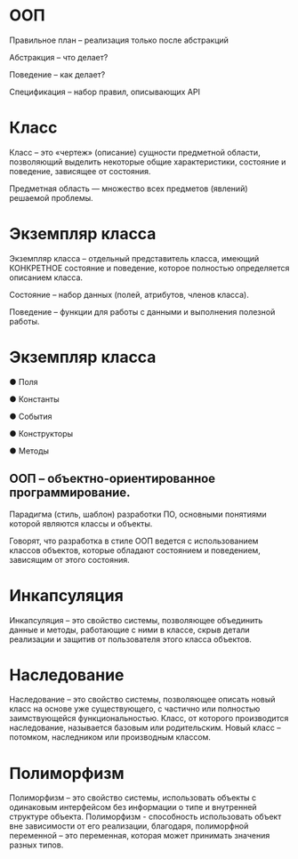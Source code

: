 # ООП

Правильное план – реализация только после абстракций

Абстракция – что делает?

Поведение – как делает?

Спецификация – набор правил, описывающих API

# Класс

Класс – это «чертеж» (описание) сущности
предметной области, позволяющий выделить
некоторые общие характеристики, состояние
и поведение, зависящее от состояния.

Предметная область — множество всех предметов
(явлений) решаемой проблемы.

# Экземпляр класса


Экземпляр класса – отдельный представитель
класса, имеющий КОНКРЕТНОЕ состояние
и поведение, которое полностью определяется
описанием класса.

Состояние – набор данных (полей, атрибутов,
членов класса).

Поведение – функции для работы с данными
и выполнения полезной работы.

# Экземпляр класса

● Поля

● Константы

● События

● Конструкторы

● Методы

## ООП – объектно-ориентированное программирование.

Парадигма (стиль, шаблон) разработки ПО, основными
понятиями которой являются классы и объекты.

Говорят, что разработка в стиле ООП ведется
с использованием классов объектов, которые
обладают состоянием и поведением, зависящим
от этого состояния.

# Инкапсуляция

Инкапсуляция – это свойство системы,
позволяющее объединить данные и методы, работающие
с ними в классе, скрыв детали реализации и защитив
от пользователя этого класса объектов.

# Наследование

Наследование – это свойство системы, позволяющее
описать новый класс на основе уже существующего,
с частично или полностью заимствующейся
функциональностью.
Класс, от которого производится наследование,
называется базовым или родительским.
Новый класс – потомком, наследником или производным
классом.

# Полиморфизм

Полиморфизм – это свойство системы, использовать
объекты с одинаковым интерфейсом без информации о
типе и внутренней структуре объекта.
Полиморфизм - способность использовать объект вне
зависимости от его реализации, благодаря,
полиморфной переменной – это переменная, которая
может принимать значения разных типов.
